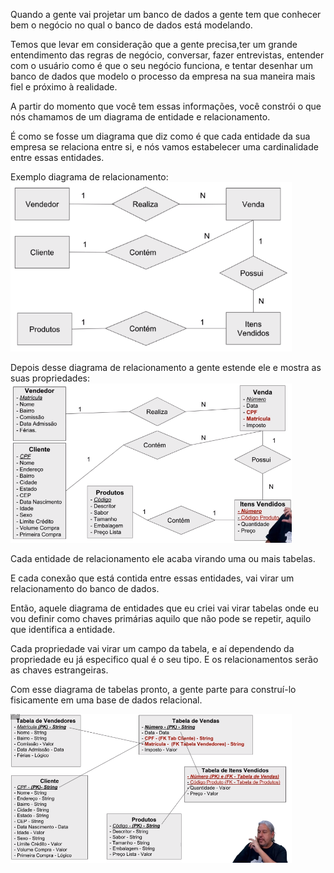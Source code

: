 Quando a gente vai projetar um banco de dados a gente tem que conhecer bem o negócio no qual o banco de dados está modelando.

Temos que levar em consideração que a gente precisa,ter um grande entendimento das regras de negócio, conversar, fazer entrevistas, entender com o usuário como é que o seu negócio funciona, e tentar desenhar um banco de dados que modelo o processo da empresa na sua maneira mais fiel e próximo à realidade.

A partir do momento que você tem essas informações, você constrói o que nós chamamos de um diagrama de entidade e relacionamento.

É como se fosse um diagrama que diz como é que cada entidade da sua empresa se relaciona entre si, e nós vamos estabelecer uma cardinalidade entre essas entidades.

Exemplo diagrama de relacionamento: <br/>
<img src="./images/diagrama.png" width="450" >


Depois desse diagrama de relacionamento a gente estende ele e mostra as suas propriedades: <br/>
<img src="./images/diagramaCompleto.png" width="450" >


Cada entidade de relacionamento ele acaba virando uma ou mais tabelas.

E cada conexão que está contida entre essas entidades, vai virar um relacionamento do banco de dados.

Então, aquele diagrama de entidades que eu criei vai virar tabelas onde eu vou definir como chaves primárias aquilo que não pode se repetir, aquilo que identifica a entidade.

Cada propriedade vai virar um campo da tabela, e aí dependendo da propriedade eu já especifico qual é o seu tipo. E os relacionamentos serão as chaves estrangeiras.

Com esse diagrama de tabelas pronto, a gente parte para construí-lo fisicamente em uma base de dados relacional.

<img src="./images/tabelas.png" width="450" >
